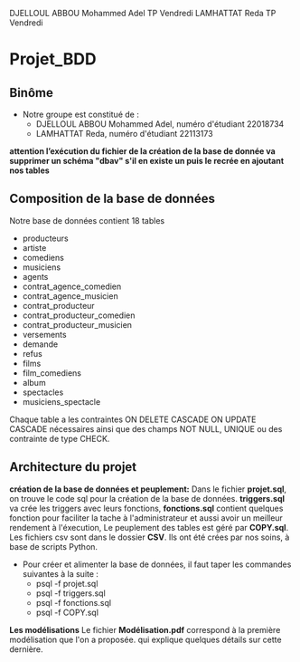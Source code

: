 DJELLOUL ABBOU Mohammed Adel TP Vendredi
LAMHATTAT Reda TP Vendredi






# Projet_BDD
## Binôme
* Notre groupe est constitué de :
    * DJELLOUL ABBOU Mohammed Adel, numéro d'étudiant 22018734 
 	* LAMHATTAT Reda, numéro d'étudiant 22113173

**attention l’exécution du fichier de la création de la base de donnée va supprimer
un schéma "dbav" s'il en existe un puis le recrée en ajoutant nos tables**

## Composition de la base de données
Notre base de données contient 18 tables
*  producteurs
*  artiste
*  comediens
*  musiciens
*  agents
*  contrat_agence_comedien
*  contrat_agence_musicien
*  contrat_producteur
*  contrat_producteur_comedien
*  contrat_producteur_musicien
*  versements
*  demande
*  refus
*  films
*  film_comediens
*  album
*  spectacles
*  musiciens_spectacle

Chaque table a les contraintes ON DELETE CASCADE ON UPDATE CASCADE nécessaires ainsi que des champs NOT NULL, UNIQUE ou des contrainte de type CHECK.

## Architecture du projet

**création de la base de données et peuplement:**
 Dans le fichier **projet.sql**, on trouve le code sql pour la création de la base de données. **triggers.sql** va crée les triggers avec leurs fonctions, **fonctions.sql** contient quelques fonction pour faciliter la tache à l'administrateur et aussi avoir un meilleur rendement à l'éxecution, Le peuplement des tables est géré par **COPY.sql**.
 Les fichiers csv sont dans le dossier **CSV**. Ils ont été crées par nos soins, à base de scripts Python.
 * Pour créer et alimenter la base de données, il faut taper les commandes suivantes à la suite :
	* psql -f projet.sql
	* psql -f triggers.sql
	* psql -f fonctions.sql
	* psql -f COPY.sql


**Les modélisations**
Le fichier **Modélisation.pdf** correspond à la première modélisation que l'on a proposée.
qui explique quelques détails sur cette dernière.
